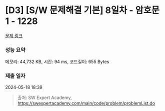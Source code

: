 # [D3] [S/W 문제해결 기본] 8일차 - 암호문1 - 1228 

[문제 링크](https://swexpertacademy.com/main/code/problem/problemDetail.do?contestProbId=AV14w-rKAHACFAYD) 

### 성능 요약

메모리: 44,732 KB, 시간: 94 ms, 코드길이: 655 Bytes

### 제출 일자

2024-05-18 18:39



> 출처: SW Expert Academy, https://swexpertacademy.com/main/code/problem/problemList.do